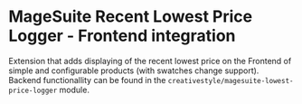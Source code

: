 # MageSuite Recent Lowest Price Logger - Frontend integration

Extension that adds displaying of the recent lowest price on the Frontend of simple and configurable products (with swatches change support).
Backend functionallity can be found in the `creativestyle/magesuite-lowest-price-logger` module.